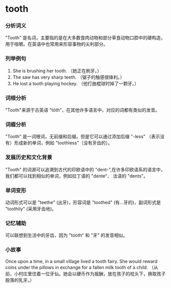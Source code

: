 # tooth

### 分析词义

  

"Tooth" 是名词，主要指的是在大多数食肉动物和部分草食动物口腔中的硬构造，用于咀嚼。在英语中也常用来形容事物的尖利部分。

  

### 列举例句

  

1.  She is brushing her tooth. （她正在刷牙。）
2.  The saw has very sharp teeth. （锯子的触感很锋利。）
3.  He lost a tooth playing hockey. （他打曲棍球时掉了一颗牙。）

  

### 词根分析

  

"Tooth"来源于古英语 "tōth"，在其他许多语言中，对应的词都有类似的发音。

  

### 词缀分析

  

"Tooth" 是一词根词，无前缀和后缀。但是它可以通过添加后缀 "-less" （表示没有）形成新的单词，例如 "toothless"（没有牙齿的）。

  

### 发展历史和文化背景

  

"Tooth" 的词源可以追溯到古代的印欧语中的 "dent-",在许多印欧语系的语言中，我们都可以找到相似的单词，例如拉丁语的 "dente"、 法语的 "dents"。

  

### 单词变形

  

动词形式可以是 "teethe" (出牙)，形容词是 "toothed" (有…牙的)，副词形式是 "toothily" (采用牙齿地)。

  

### 记忆辅助

  

可以联想到生活中的牙齿，因为 "tooth" 和 "牙" 的发音相似。

  

### 小故事

  

Once upon a time, in a small village lived a tooth fairy. She would reward coins under the pillows in exchange for a fallen milk tooth of a child. （从前，小村庄里住着一位牙仙。她会以硬币作为报酬，放在孩子的枕头下，换取孩子脱落的乳牙。）
